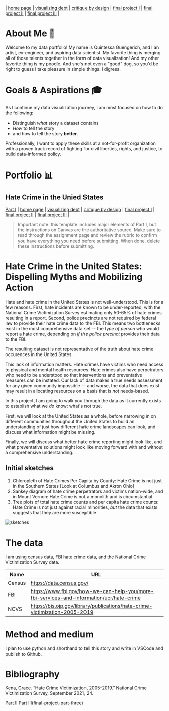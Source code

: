 | [home page](https://qguenger.github.io/data-viz-portfolio/) | [visualizing debt](visualizing-government-debt) | [critique by design](critique-by-design) | [final project I](final-project-part-one) | [final project II](final-project-part-two) | [final project III](final-project-part-three) |

# About Me 🐩
Welcome to my data portfolio! My name is Quintessa Guengerich, and I an artist, ex-engineer, and aspiring data scientist. My favorite thing is merging all of those talents together in the form of data visualization! And my other favorite thing is my poodle. And she's not even a "good" dog, so you'd be right to guess I take pleasure in simple things. I digress.

# Goals & Aspirations 🎓
As I continue my data visualization journey, I am most focused on how to do the following:
- Distinguish *what* story a dataset contains
- *How* to tell the story
- and how to tell the story **better**.

Professionally, I want to apply these skills at a not-for-profit organization with a proven track record of fighting for civil liberties, rights, and justice, to build data-informed policy.

# Portfolio 📊

## Hate Crime in the Unied States

[Part I](final-project-part-one)
| [home page](https://cmustudent.github.io/tswd-portfolio-templates/) | [visualizing debt](visualizing-government-debt) | [critique by design](critique-by-design) | [final project I](final-project-part-one) | [final project II](final-project-part-two) | [final project III](final-project-part-three) |


> Important note: this template includes major elements of Part I, but the instructions on Canvas are the authoritative source.  Make sure to read through the assignment page and review the rubric to confirm you have everything you need before submitting.  When done, delete these instructions before submitting.

# Hate Crime in the United States: Dispelling Myths and Mobilizing Action
Hate and hate crime in the United States is not well-understood. This is for a few reasons. First, hate incidents are known to be under-reported, with the National Crime Victimization Survey estimating only 50-65% of hate crimes resulting in a report. Second, police precincts are not required by federal law to provide their hate crime data to the FBI. This means two bottlenecks exist in the most comprehensive data set -- the *type of person* who would report a hate crime, depending on *if the police precinct* provides their data to the FBI.

The resulting dataset is not representative of the truth about hate crime occurences in the United States.

This lack of information matters. Hate crimes have victims who need access to physical and mental health resources. Hate crimes also have perpetrators who need to be understood so that interventions and preventative measures can be instated. Our lack of data makes a true needs assessment for any given community impossible -- and worse, the data that does exist may result in allocating resources on a basis that is *not* needs-based.

In this project, I am going to walk you through the data as it currently exists to establish what we *do* know: what's not true. 

First, we will look at the United States as a whole, before narrowing in on different communities throughout the United States to build an understanding of just how different hate crime landscapes can look, and discuss what information might be missing.

Finally, we will discuss what better hate crime reporting might look like, and what preventative solutions might look like moving forward with and without a comprehensive understanding.

## Initial sketches
1. Chloropleth of Hate Crimes Per Capita by County: Hate Crime is not just in the Southern States [Look at Columbus and Akron Ohio]
2. Sankey diagram of hate crime perpetrators and victims nation-wide, and in Mount Vernon: Hate Crime is not a monolith and is circumstantial 
3. Tree plots of total hate crime counts and per capita hate crime counts: Hate Crime is not just against racial minorities, *but* the data that exists suggests that they are more susceptible 

![sketches](PXL_20240925_003723210.MP.jpg)

# The data
I am using census data, FBI hate crime data, and the National Crime Victimization Survey data.

| Name | URL |
|------|-----|
| Census    | https://data.census.gov/ | 
| FBI   |  https://www.fbi.gov/how-we-can-help-you/more-fbi-services-and-information/ucr/hate-crime |
| NCVS    |  https://bjs.ojp.gov/library/publications/hate-crime-victimization-2005-2019 |

# Method and medium
I plan to use python and shorthand to tell this story and write in VSCode and publish to Github.

# Bibliography

Kena, Grace. “Hate Crime Victimization, 2005–2019.” National Crime Victimization Survey, September 2021, 24.


[Part II](final-project-part-two)
Part III(final-project-part-three)
